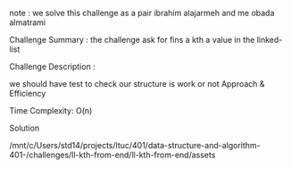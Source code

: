 note : 
we solve this challenge as a pair 
ibrahim alajarmeh 
and me obada almatrami

Challenge Summary :
the challenge ask for fins a kth a value in the linked-list

Challenge Description :

we should have test to check our structure is work or not 
Approach & Efficiency

Time Complexity: O(n)


Solution

/mnt/c/Users/std14/projects/ltuc/401/data-structure-and-algorithm-401-/challenges/ll-kth-from-end/ll-kth-from-end/assets